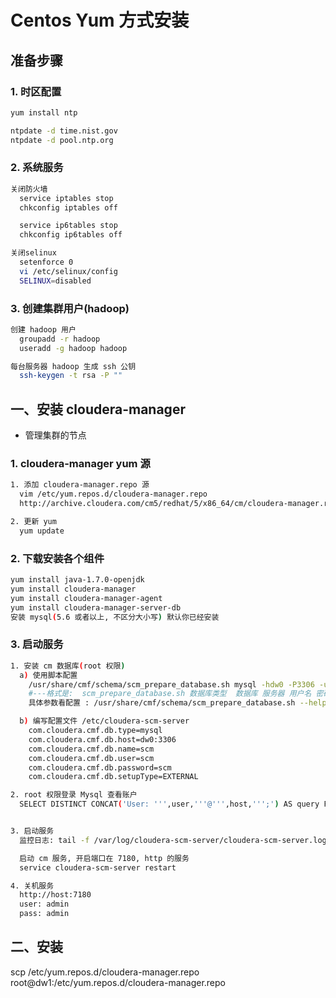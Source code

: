 # Centos Yum 方式安装

## 准备步骤

### 1. 时区配置

``` sh
yum install ntp

ntpdate -d time.nist.gov
ntpdate -d pool.ntp.org
```

### 2. 系统服务

``` sh
关闭防火墙
  service iptables stop
  chkconfig iptables off

  service ip6tables stop
  chkconfig ip6tables off

关闭selinux
  setenforce 0
  vi /etc/selinux/config
  SELINUX=disabled
```

### 3. 创建集群用户(hadoop)

``` sh
创建 hadoop 用户
  groupadd -r hadoop
  useradd -g hadoop hadoop

每台服务器 hadoop 生成 ssh 公钥
  ssh-keygen -t rsa -P ""
```


## 一、安装 cloudera-manager

- 管理集群的节点

### 1. cloudera-manager yum 源

``` sh
1. 添加 cloudera-manager.repo 源
  vim /etc/yum.repos.d/cloudera-manager.repo
  http://archive.cloudera.com/cm5/redhat/5/x86_64/cm/cloudera-manager.repo

2. 更新 yum
  yum update
```

### 2. 下载安装各个组件

``` sh
yum install java-1.7.0-openjdk
yum install cloudera-manager
yum install cloudera-manager-agent
yum install cloudera-manager-server-db
安装 mysql(5.6 或者以上, 不区分大小写) 默认你已经安装

```

### 3. 启动服务

``` sh
1. 安装 cm 数据库(root 权限)
  a) 使用脚本配置
    /usr/share/cmf/schema/scm_prepare_database.sh mysql -hdw0 -P3306 -uroot -p2345.com --scm-host dw0 scm scm scm
    #---格式是:  scm_prepare_database.sh 数据库类型  数据库 服务器 用户名 密码  --scm-host  Cloudera_Manager_Server 所在的机器
    具体参数看配置 : /usr/share/cmf/schema/scm_prepare_database.sh --help

  b) 编写配置文件 /etc/cloudera-scm-server
    com.cloudera.cmf.db.type=mysql
    com.cloudera.cmf.db.host=dw0:3306
    com.cloudera.cmf.db.name=scm
    com.cloudera.cmf.db.user=scm
    com.cloudera.cmf.db.password=scm
    com.cloudera.cmf.db.setupType=EXTERNAL

2. root 权限登录 Mysql 查看账户
  SELECT DISTINCT CONCAT('User: ''',user,'''@''',host,''';') AS query FROM mysql.user;


3. 启动服务
  监控日志: tail -f /var/log/cloudera-scm-server/cloudera-scm-server.log

  启动 cm 服务, 开启端口在 7180, http 的服务
  service cloudera-scm-server restart

4. 关机服务
  http://host:7180
  user: admin
  pass: admin

```

## 二、安装
scp /etc/yum.repos.d/cloudera-manager.repo root@dw1:/etc/yum.repos.d/cloudera-manager.repo
